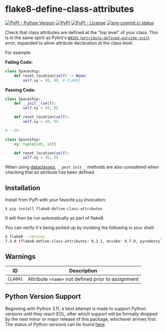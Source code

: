 # flake8-define-class-attributes

[![PyPI - Python Version](https://img.shields.io/pypi/pyversions/flake8-define-class-attributes/0.2.1?logo=python&logoColor=FFD43B)](https://pypi.org/project/flake8-define-class-attributes/)
[![PyPI](https://img.shields.io/pypi/v/flake8-define-class-attributes?logo=Python&logoColor=FFD43B)](https://pypi.org/project/flake8-define-class-attributes/)
[![PyPI - License](https://img.shields.io/pypi/l/flake8-define-class-attributes?color=magenta)](https://github.com/sco1/flake8-define-class-attributes/blob/main/LICENSE)
[![pre-commit.ci status](https://results.pre-commit.ci/badge/github/sco1/flake8-define-class-attributes/main.svg)](https://results.pre-commit.ci/latest/github/sco1/flake8-define-class-attributes/main)

Check that class attributes are defined at the "top level" of your class. This is in the same spirit as Pylint's [`W0201` (`attribute-defined-outside-init`)](https://pylint.readthedocs.io/en/latest/user_guide/messages/warning/attribute-defined-outside-init.html) error, expanded to allow attribute declaration at the class level.

For example:

**Failing Code:**

```py
class Spaceship:
    def reset_location(self) -> None:
        self.xy = (0, 0)  # CLA001
```

**Passing Code:**

```py
class Spaceship:
    def __init__(self):
        self.xy = (0, 0)

    def reset_location(self):
        self.xy = (0, 0)

# --OR--

class Spaceship:
    xy: tuple[int, int]

    def reset_location(self):
        self.xy = (0, 0)
```

When using [dataclasses](https://docs.python.org/3/library/dataclasses.html), `__post_init__` methods are also considered when checking that an attribute has been defined.

## Installation

Install from PyPi with your favorite `pip` invocation:

```text
$ pip install flake8-define-class-attributes
```

It will then be run automatically as part of flake8.

You can verify it's being picked up by invoking the following in your shell:

```bash
$ flake8 --version
7.3.0 (flake8-define-class-attributes: 0.2.1, mccabe: 0.7.0, pycodestyle: 2.14.0, pyflakes: 3.4.0) CPython 3.13.5 on Darwin
```

## Warnings

| ID       | Description                                        |
|----------|----------------------------------------------------|
| `CLA001` | Attribute `<name>` not defined prior to assignment |

## Python Version Support

Beginning with Python 3.11, a best attempt is made to support Python versions until they reach EOL, after which support will be formally dropped by the next minor or major release of this package, whichever arrives first. The status of Python versions can be found [here](https://devguide.python.org/versions/).
